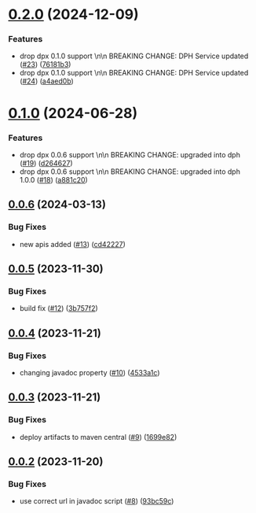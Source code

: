 # [0.2.0](https://github.com/IBM/data-product-exchange-java-sdk/compare/0.1.0...0.2.0) (2024-12-09)


### Features

* drop dpx 0.1.0 support \n\n BREAKING CHANGE: DPH Service updated ([#23](https://github.com/IBM/data-product-exchange-java-sdk/issues/23)) ([76181b3](https://github.com/IBM/data-product-exchange-java-sdk/commit/76181b3364c4b6192f74d06dc78bbc28af2432fa))
* drop dpx 0.1.0 support \n\n BREAKING CHANGE: DPH Service updated ([#24](https://github.com/IBM/data-product-exchange-java-sdk/issues/24)) ([a4aed0b](https://github.com/IBM/data-product-exchange-java-sdk/commit/a4aed0b6b205c6581c2de4a025e335947f298d98))

# [0.1.0](https://github.com/IBM/data-product-exchange-java-sdk/compare/0.0.6...0.1.0) (2024-06-28)


### Features

* drop dpx 0.0.6 support \n\n BREAKING CHANGE: upgraded into dph ([#19](https://github.com/IBM/data-product-exchange-java-sdk/issues/19)) ([d264627](https://github.com/IBM/data-product-exchange-java-sdk/commit/d26462792a6a9a1e2a5738a2707eca7506ac266c))
* drop dpx 0.0.6 support \n\n BREAKING CHANGE: upgraded into dph 1.0.0 ([#18](https://github.com/IBM/data-product-exchange-java-sdk/issues/18)) ([a881c20](https://github.com/IBM/data-product-exchange-java-sdk/commit/a881c20e175f530483c366dc0b9b75ed9125535d))

## [0.0.6](https://github.com/IBM/data-product-exchange-java-sdk/compare/0.0.5...0.0.6) (2024-03-13)


### Bug Fixes

* new apis added ([#13](https://github.com/IBM/data-product-exchange-java-sdk/issues/13)) ([cd42227](https://github.com/IBM/data-product-exchange-java-sdk/commit/cd422276993260ec60b78fde47f74c23a9707a83))

## [0.0.5](https://github.com/IBM/data-product-exchange-java-sdk/compare/0.0.4...0.0.5) (2023-11-30)


### Bug Fixes

* build fix ([#12](https://github.com/IBM/data-product-exchange-java-sdk/issues/12)) ([3b757f2](https://github.com/IBM/data-product-exchange-java-sdk/commit/3b757f2ffb8cb9fa866e9625e7f02c71ac61a0a0))

## [0.0.4](https://github.com/IBM/data-product-exchange-java-sdk/compare/0.0.3...0.0.4) (2023-11-21)


### Bug Fixes

* changing javadoc property ([#10](https://github.com/IBM/data-product-exchange-java-sdk/issues/10)) ([4533a1c](https://github.com/IBM/data-product-exchange-java-sdk/commit/4533a1cfec21bb601527ecc288d5c9948061094b))

## [0.0.3](https://github.com/IBM/data-product-exchange-java-sdk/compare/0.0.2...0.0.3) (2023-11-21)


### Bug Fixes

* deploy artifacts to maven central ([#9](https://github.com/IBM/data-product-exchange-java-sdk/issues/9)) ([1699e82](https://github.com/IBM/data-product-exchange-java-sdk/commit/1699e8218bea268dc9e757f287f142ac566c01af))

## [0.0.2](https://github.com/IBM/data-product-exchange-java-sdk/compare/0.0.1...0.0.2) (2023-11-20)


### Bug Fixes

* use correct url in javadoc script ([#8](https://github.com/IBM/data-product-exchange-java-sdk/issues/8)) ([93bc59c](https://github.com/IBM/data-product-exchange-java-sdk/commit/93bc59cc77512f20d7aa9aab30dfdc3562bf4955))
